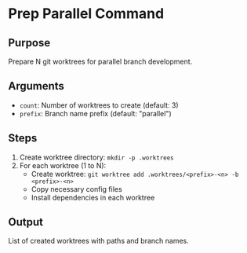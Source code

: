 # Prep Parallel Command

## Purpose
Prepare N git worktrees for parallel branch development.

## Arguments
- `count`: Number of worktrees to create (default: 3)
- `prefix`: Branch name prefix (default: "parallel")

## Steps
1. Create worktree directory: `mkdir -p .worktrees`
2. For each worktree (1 to N):
   - Create worktree: `git worktree add .worktrees/<prefix>-<n> -b <prefix>-<n>`
   - Copy necessary config files
   - Install dependencies in each worktree

## Output
List of created worktrees with paths and branch names.